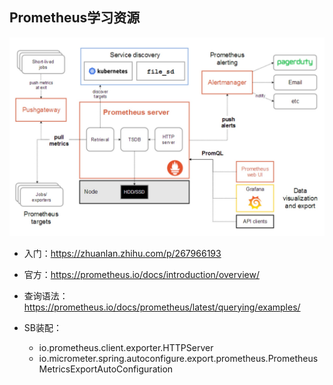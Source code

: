 ## Prometheus学习资源

![prometheusMain](../image/Architecture.jpeg)

* 入门：https://zhuanlan.zhihu.com/p/267966193

* 官方：https://prometheus.io/docs/introduction/overview/

* 查询语法：https://prometheus.io/docs/prometheus/latest/querying/examples/

* SB装配：
  * io.prometheus.client.exporter.HTTPServer
  * io.micrometer.spring.autoconfigure.export.prometheus.PrometheusMetricsExportAutoConfiguration